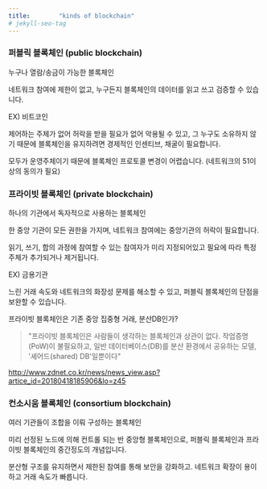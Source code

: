 ```yaml
---
title:        "kinds of blockchain"
# jekyll-seo-tag
---
```


### 퍼블릭 블록체인 (public blockchain)



누구나 열람/송금이 가능한 블록체인

네트워크 참여에 제한이 없고, 누구든지 블록체인의 데이터를 읽고 쓰고 검증할 수 있습니다.



EX) 비트코인



제어하는 주체가 없어 허락을 받을 필요가 없어 악용될 수 있고, 그 누구도 소유하지 않기 때문에 블록체인을 유지하려면 경제적인 인센티브, 채굴이 필요합니다.



모두가 운영주체이기 때문에 블록체인 프로토콜 변경이 어렵습니다. (네트워크의 51이상의 동의가 필요)







### 프라이빗 블록체인 (private blockchain)



하나의 기관에서 독자적으로 사용하는 블록체인

한 중앙 기관이 모든 권한을 가지며, 네트워크 참여에는 중앙기관의 허락이 필요합니다.



읽기, 쓰기, 합의 과정에 참여할 수 있는 참여자가 미리 지정되어있고 필요에 따라 특정 주체가 추가되거나 제거됩니다.



EX) 금용기관



느린 거래 속도와 네트워크의 화장성 문제를 해소할 수 있고, 퍼블릭 블록체인의 단점을 보완할 수 있습니다.







프라이빗 블록체인은 기존 중앙 집중형 거래, 분산DB인가?



> "프라이빗 블록체인은 사람들이 생각하는 블록체인과 상관이 없다. 작업증명(PoW)이 불필요하고, 일반 데이터베이스(DB)를 분산 환경에서 공유하는 모델, '셰어드(shared) DB'일뿐이다"

http://www.zdnet.co.kr/news/news_view.asp?artice_id=20180418185906&lo=z45



### 컨소시움 블록체인 (consortium blockchain)



여러 기관들이 조합을 이뤄 구성하는 블록체인

미리 선정된 노드에 의해 컨트롤 되는 반 중앙형 블록체인으로, 퍼블릭 블록체인과 프라이빗 블록체인의 중간정도의 개념입니다.



분산형 구조를 유지하면서 제한된 참여를 통해 보안을 강화하고. 네트워크 확장이 용이하고 거래 속도가 빠릅니다.